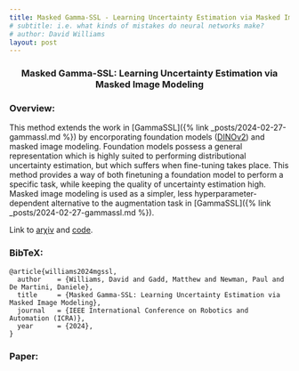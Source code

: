 ```yaml
---
title: Masked Gamma-SSL - Learning Uncertainty Estimation via Masked Image Modeling
# subtitle: i.e. what kinds of mistakes do neural networks make?
# author: David Williams
layout: post
---
```


<h3 align="center">Masked Gamma-SSL: Learning Uncertainty Estimation via Masked Image Modeling</h3>

### Overview:
This method extends the work in [GammaSSL]({% link _posts/2024-02-27-gammassl.md %}) by encorporating foundation models ([DINOv2](https://arxiv.org/abs/2304.07193)) and masked image modeling. Foundation models possess a general representation which is highly suited to performing distributional uncertainty estimation, but which suffers when fine-tuning takes place. This method provides a way of both finetuning a foundation model to perform a specific task, while keeping the quality of uncertainty estimation high. Masked image modeling is used as a simpler, less hyperparameter-dependent alternative to the augmentation task in [GammaSSL]({% link _posts/2024-02-27-gammassl.md %}).


Link to [$\mathrm{ar\chi iv}$](https://arxiv.org/abs/2402.17622) and [$\mathrm{code}$](www.google.com).

### BibTeX:
```
@article{williams2024mgssl,
  author    = {Williams, David and Gadd, Matthew and Newman, Paul and De Martini, Daniele},
  title     = {Masked Gamma-SSL: Learning Uncertainty Estimation via Masked Image Modeling},
  journal   = {IEEE International Conference on Robotics and Automation (ICRA)},
  year      = {2024},
}
```

### Paper:
<div style="text-align: center;">
    <object data="/assets/mgssl.pdf" width="1000" height="1000" type="application/pdf" style="margin:auto; display:block;"></object>
</div>

